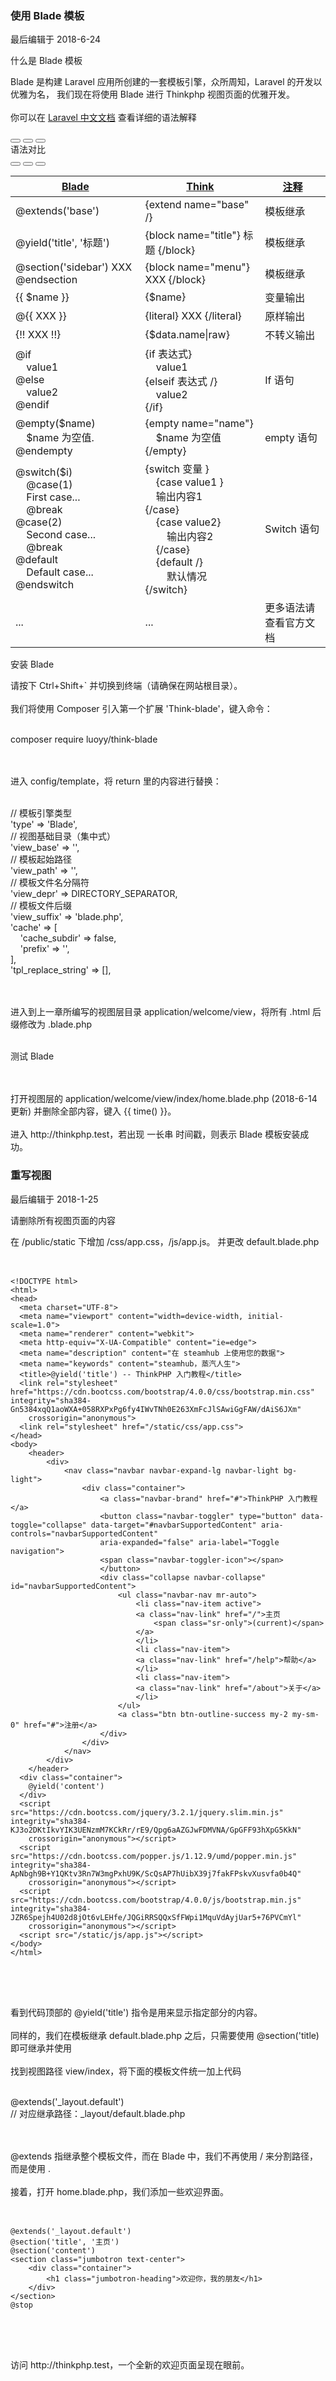 <div class="container-fluid">
    <div class="card card-cascade my-5 hoverable">
        <div class="view gradient-card-header indigo">
            <h3 class="h3-responsive">使用 Blade 模板</h3>
            <p>最后编辑于 2018-6-24</p>
        </div>
        <div class="card info-color z-depth-2">
            <div class="card-body">
                <p class="white-text mb-0 text-center">
                    什么是 Blade 模板
                </p>
            </div>
        </div>
        <div class="card-body">
            <p class="card-text">
                <span class="h4-responsive">
                    Blade 是构建 Laravel 应用所创建的一套模板引擎，众所周知，Laravel 的开发以优雅为名，
                    我们现在将使用 Blade 进行 Thinkphp 视图页面的优雅开发。
                    <br><br>
                    你可以在 <a href="https://d.laravel-china.org/docs/5.5/blade" target="_black" rel="noopener noreferrer"> Laravel 中文文档</a> 查看详细的语法解释
                </span>
            </p>
        </div>
        <div class="card-body">
            <div class="card card-cascade narrower">
                <div class="view gradient-card-header blue-gradient narrower py-2 mx-4 mb-3 d-flex justify-content-between align-items-center">
                    <div>
                        <button type="button" class="btn btn-outline-white btn-rounded btn-sm px-2"><i class="fa fa-th- mt-0"></i></button>
                        <button type="button" class="btn btn-outline-white btn-rounded btn-sm px-2"><i class="fa fa- mt-0"></i></button>
                        <button type="button" class="btn btn-outline-white btn-rounded btn-sm px-2"><i class="fa fa- mt-0"></i></button>
                    </div>
                    <a class="white-text mx-3 h4-responsive">语法对比</a>
                    <div>
                        <button type="button" class="btn btn-outline-white btn-rounded btn-sm px-2"><i class="fa fa mt-0"></i></button>
                        <button type="button" class="btn btn-outline-white btn-rounded btn-sm px-2"><i class="fa fa- mt-0"></i></button>
                        <button type="button" class="btn btn-outline-white btn-rounded btn-sm px-2"><i class="fa fa- mt-0"></i></button>
                    </div>
                </div>
                <div class="px-4">
                    <div class="table-wrapper">
                        <table class="table table-hover mb-0">
                            <thead>
                                <tr>
                                    <th class="th-lg"><a href="" class="h4-responsive">Blade<i class="fa fa-sort ml-1"></i></a></th>
                                    <th class="th-lg"><a href="" class="h4-responsive">Think<i class="fa fa-sort ml-1"></i></a></th>
                                    <th class="th-lg"><a href="" class="h4-responsive">注释<i class="fa fa-sort ml-1"></i></a></th>
                                </tr>
                            </thead>
                            <tbody>
                                <tr>
                                    <td>@extends('base')</td>
                                    <td>{extend name="base" /}</td>
                                    <td>模板继承</td>
                                </tr>
                                <tr>
                                    <td>@yield('title', '标题')</td>
                                    <td>{block name="title"} 标题 {/block}</td>
                                    <td>模板继承</td>
                                </tr>
                                <tr>
                                    <td>@section('sidebar') XXX @endsection</td>
                                    <td>{block name="menu"} XXX {/block}</td>
                                    <td>模板继承</td>
                                </tr>
                                <tr>
                                    <td>{{ $name }}</td>
                                    <td>{$name}</td>
                                    <td>变量输出</td>
                                </tr>
                                <tr>
                                    <td>@{{ XXX }}</td>
                                    <td>{literal} XXX {/literal}</td>
                                    <td>原样输出</td>
                                </tr>
                                <tr>
                                    <td>{!! XXX !!}</td>
                                    <td>{$data.name|raw}</td>
                                    <td>不转义输出</td>
                                </tr>
                                <tr>
                                    <td>
                                        @if <br>
                                            &nbsp;&nbsp;&nbsp;&nbsp;value1  <br>
                                        @else  <br>
                                            &nbsp;&nbsp;&nbsp;&nbsp;value2  <br>
                                        @endif
                                    </td>
                                    <td>
                                        {if 表达式} <br>
                                            &nbsp;&nbsp;&nbsp;&nbsp;value1  <br>
                                        {elseif 表达式 /}  <br>
                                            &nbsp;&nbsp;&nbsp;&nbsp;value2  <br>
                                        {/if}
                                    </td>
                                    <td>If 语句</td>
                                </tr>
                                <tr>
                                    <td>
                                        @empty($name) <br>
                                            &nbsp;&nbsp;&nbsp;&nbsp;$name 为空值.    <br>
                                        @endempty
                                    </td>
                                    <td>
                                        {empty name="name"} <br>
                                            &nbsp;&nbsp;&nbsp;&nbsp;$name 为空值 <br>
                                        {/empty}
                                    </td>
                                    <td>empty 语句</td>
                                </tr>
                                <tr>
                                    <td>
                                        @switch($i) <br>
                                            &nbsp;&nbsp;&nbsp;&nbsp;@case(1)    <br>
                                                &nbsp;&nbsp;&nbsp;&nbsp;First case...   <br>
                                                &nbsp;&nbsp;&nbsp;&nbsp;@break  <br>
                                            @case(2)    <br>
                                                &nbsp;&nbsp;&nbsp;&nbsp;Second case...  <br>
                                                &nbsp;&nbsp;&nbsp;&nbsp;@break  <br>
                                            @default    <br>
                                               &nbsp;&nbsp;&nbsp;&nbsp;Default case... <br>
                                        @endswitch  <br>
                                    </td>
                                    <td>
                                        {switch 变量 }    <br>
                                            &nbsp;&nbsp;&nbsp;&nbsp;{case value1 }  <br>
                                            &nbsp;&nbsp;&nbsp;&nbsp;输出内容1   <br>
                                        {/case} <br>
                                            &nbsp;&nbsp;&nbsp;&nbsp;{case value2}   <br>
                                            &nbsp;&nbsp;&nbsp;&nbsp;&nbsp;&nbsp;&nbsp;&nbsp;输出内容2   <br>
                                            &nbsp;&nbsp;&nbsp;&nbsp;{/case}   <br>
                                            &nbsp;&nbsp;&nbsp;&nbsp;{default /} <br>
                                            &nbsp;&nbsp;&nbsp;&nbsp;&nbsp;&nbsp;&nbsp;&nbsp;默认情况 <br>
                                        {/switch}
                                    </td>
                                    <td>Switch 语句</td>
                                </tr>
                                <tr>
                                    <td>...</td>
                                    <td>...</td>
                                    <td>更多语法请查看官方文档</td>
                                </tr>
                            </tbody>
                        </table>
                    </div>
                </div>
            </div>
        </div>
        <div class="card info-color z-depth-2">
            <div class="card-body">
                <p class="white-text mb-0 text-center">
                    安装 Blade
                </p>
            </div>
        </div>
        <div class="card-body">
            <p class="card-text">
                <span class="h4-responsive">
                    请按下 <span class="blue-text">Ctrl+Shift+`</span> 并切换到终端（请确保在网站根目录）。
                    <br><br>
                    我们将使用 <span class="blue-text">Composer</span> 引入第一个扩展 'Think-blade'，键入命令：
                    <br><br>
                    <div class="card green lighten-1 z-depth-2">
                        <div class="card-body">
                            <p class="white-text mb-0">
                                composer require luoyy/think-blade
                            </p>
                        </div>
                    </div>
                    <br><br>
                    进入 <span class="blue-text">config/template</span>，将 return 里的内容进行替换：
                    <br><br>
                    <div class="card green lighten-1 z-depth-2">
                        <div class="card-body">
                            <p class="white-text mb-0">
                                // 模板引擎类型   <br>
                                'type' => 'Blade',  <br>
                                // 视图基础目录（集中式）  <br>
                                'view_base' => '',  <br>
                                // 模板起始路径   <br>
                                'view_path' => '',  <br>
                                // 模板文件名分隔符 <br>
                                'view_depr' => DIRECTORY_SEPARATOR, <br>
                                // 模板文件后缀   <br>
                                'view_suffix' => 'blade.php',   <br>
                                'cache' => [    <br>
                                    &nbsp;&nbsp;&nbsp;&nbsp;'cache_subdir' => false,    <br>
                                    &nbsp;&nbsp;&nbsp;&nbsp;'prefix' => '', <br>
                                ],  <br>
                                'tpl_replace_string' => [],
                            </p>
                        </div>
                    </div>
                    <br><br>
                    进入到上一章所编写的视图层目录 <span class="blue-text">application/welcome/view</span>，将所有 <span class="blue-text">.html</span> 后缀修改为 <span class="blue-text">.blade.php</span>
                    <br><br>
                    <div class="card info-color z-depth-2">
                        <div class="card-body">
                            <p class="white-text mb-0 text-center">
                                测试 Blade
                            </p>
                        </div>
                    </div>
                    <br><br>
                    打开视图层的 <span class="blue-text">application/welcome/view/index/home.blade.php (2018-6-14 更新)</span> 并删除全部内容，键入 <span class="blue-text">{{ time() }}</span>。
                    <br><br>
                    进入 <span class="blue-text">http://thinkphp.test</span>，若出现 一长串 时间戳，则表示 Blade 模板安装成功。
                </span>
            </p>
        </div>
    </div>
</div>
<div class="container-fluid">
    <div class="card card-cascade my-5 hoverable">
        <div class="view gradient-card-header indigo">
            <h3 class="h3-responsive">重写视图</h3>
            <p>最后编辑于 2018-1-25</p>
        </div>
        <div class="card info-color z-depth-2">
            <div class="card-body">
                <p class="white-text mb-0 text-center">
                    请删除所有视图页面的内容
                </p>
            </div>
        </div>
        <div class="card-body">
            <p class="card-text">
                <span class="h4-responsive">
                    在 <span class="blue-text">/public/static</span> 下增加 <span class="blue-text">/css/app.css</span>，<span class="blue-text">/js/app.js</span>。
                    并更改 <span class="blue-text">default.blade.php</span> 
                    <br><br>
                    <div class="card green lighten-1 z-depth-2">
                        <div class="card-body">
                            <p class="white-text mb-0">
                                <pre class="green lighten-1">
                                    <code>
&lt;!DOCTYPE html&gt;
&lt;html&gt;
&lt;head&gt;
  &lt;meta charset="UTF-8"&gt;
  &lt;meta name="viewport" content="width=device-width, initial-scale=1.0"&gt;
  &lt;meta name="renderer" content="webkit"&gt;
  &lt;meta http-equiv="X-UA-Compatible" content="ie=edge"&gt;
  &lt;meta name="description" content="在 steamhub 上使用您的数据"&gt;
  &lt;meta name="keywords" content="steamhub，蒸汽人生"&gt;
  &lt;title&gt;@yield('title') -- ThinkPHP 入门教程&lt;/title&gt;
  &lt;link rel="stylesheet" href="https://cdn.bootcss.com/bootstrap/4.0.0/css/bootstrap.min.css" integrity="sha384-Gn5384xqQ1aoWXA+058RXPxPg6fy4IWvTNh0E263XmFcJlSAwiGgFAW/dAiS6JXm"
    crossorigin="anonymous"&gt;
  &lt;link rel="stylesheet" href="/static/css/app.css"&gt;
&lt;/head&gt;
&lt;body&gt;
    &lt;header&gt;
        &lt;div&gt;
            &lt;nav class="navbar navbar-expand-lg navbar-light bg-light"&gt;
                &lt;div class="container"&gt;
                    &lt;a class="navbar-brand" href="#"&gt;ThinkPHP 入门教程&lt;/a&gt;
                    &lt;button class="navbar-toggler" type="button" data-toggle="collapse" data-target="#navbarSupportedContent" aria-controls="navbarSupportedContent"
                    aria-expanded="false" aria-label="Toggle navigation"&gt;
                    &lt;span class="navbar-toggler-icon"&gt;&lt;/span&gt;
                    &lt;/button&gt;
                    &lt;div class="collapse navbar-collapse" id="navbarSupportedContent"&gt;
                        &lt;ul class="navbar-nav mr-auto"&gt;
                            &lt;li class="nav-item active"&gt;
                            &lt;a class="nav-link" href="/"&gt;主页
                                &lt;span class="sr-only"&gt;(current)&lt;/span&gt;
                            &lt;/a&gt;
                            &lt;/li&gt;
                            &lt;li class="nav-item"&gt;
                            &lt;a class="nav-link" href="/help"&gt;帮助&lt;/a&gt;
                            &lt;/li&gt;
                            &lt;li class="nav-item"&gt;
                            &lt;a class="nav-link" href="/about"&gt;关于&lt;/a&gt;
                            &lt;/li&gt;
                        &lt;/ul&gt;
                        &lt;a class="btn btn-outline-success my-2 my-sm-0" href="#"&gt;注册&lt;/a&gt;
                    &lt;/div&gt;
                &lt;/div&gt;
            &lt;/nav&gt;
        &lt;/div&gt;
    &lt;/header&gt;
  &lt;div class="container"&gt;
    @yield('content')
  &lt;/div&gt;
  &lt;script src="https://cdn.bootcss.com/jquery/3.2.1/jquery.slim.min.js" integrity="sha384-KJ3o2DKtIkvYIK3UENzmM7KCkRr/rE9/Qpg6aAZGJwFDMVNA/GpGFF93hXpG5KkN"
    crossorigin="anonymous"&gt;&lt;/script&gt;
  &lt;script src="https://cdn.bootcss.com/popper.js/1.12.9/umd/popper.min.js" integrity="sha384-ApNbgh9B+Y1QKtv3Rn7W3mgPxhU9K/ScQsAP7hUibX39j7fakFPskvXusvfa0b4Q"
    crossorigin="anonymous"&gt;&lt;/script&gt;
  &lt;script src="https://cdn.bootcss.com/bootstrap/4.0.0/js/bootstrap.min.js" integrity="sha384-JZR6Spejh4U02d8jOt6vLEHfe/JQGiRRSQQxSfFWpi1MquVdAyjUar5+76PVCmYl"
    crossorigin="anonymous"&gt;&lt;/script&gt;
  &lt;script src="/static/js/app.js"&gt;&lt;/script&gt;
&lt;/body&gt;
&lt;/html&gt;
                                    </code>
                                </pre>
                            </p>
                        </div>
                    </div>
                    <br><br>
                    看到代码顶部的 <span class="blue-text">@yield('title')</span> 指令是用来显示指定部分的内容。
                    <br><br>
                    同样的，我们在模板继承 <span class="blue-text">default.blade.php</span> 之后，只需要使用 <span class="blue-text">@section('title) 即可继承并使用</span>
                    <br><br>
                    找到视图路径 <span class="blue-text">view/index</span>，将下面的模板文件统一加上代码
                    <br><br>
                    <div class="card green lighten-1 z-depth-2">
                        <div class="card-body">
                            <p class="white-text mb-0">
                                @extends('_layout.default')
                                <br>
                                // 对应继承路径：_layout/default.blade.php
                            </p>
                        </div>
                    </div>
                    <br><br>
                    <span class="blue-text">@extends</span> 指继承整个模板文件，而在 <span class="blue-text">Blade</span> 中，我们不再使用 <span class="blue-text">/</span> 来分割路径，而是使用 <span class="blue-text">.</span>
                    <br><br>
                    接着，打开 <span class="blue-text">home.blade.php</span>，我们添加一些欢迎界面。
                    <br><br>
                    <div class="card green lighten-1 z-depth-2">
                        <div class="card-body">
                            <p class="white-text mb-0">
                                <span>
                                    <pre class="green lighten-1">
                                        <code>
@extends('_layout.default') 
@section('title', '主页') 
@section('content')
&lt;section class="jumbotron text-center"&gt;
    &lt;div class="container"&gt;
        &lt;h1 class="jumbotron-heading"&gt;欢迎你，我的朋友&lt;/h1&gt;
    &lt;/div&gt;
&lt;/section&gt;
@stop
                                        </code>
                                    </pre>
                                </span>
                            </p>
                        </div>
                    </div>
                    <br><br>
                    访问 <span class="blue-text"> http://thinkphp.test</span>，一个全新的欢迎页面呈现在眼前。
                </span>
            </p>
        </div>
    </div>
</div>
